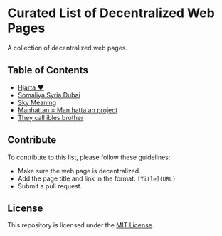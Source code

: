 # Curated List of Decentralized Web Pages

A collection of decentralized web pages.

## Table of Contents

- [Hjarta ♥](https://decentralized-web.vercel.app/site/U2FsdGVkX1%2BRmYaMQruCLVrHmmwWUL40z7NOPdgg9W5jdDxd341H7WTbTNdSbkmgt6rkVHn6Fvroi%2FC19bDH9YLWedn%2BCwjaewjShr%2BTMie21h1lorgqs5vH8NKHzpEVFBIalFsRVwXhO0rd5Ll5t1JKO%2BXrH3Pfa6Qt7Ffit4ySVjQu1URE6Z3blWOtOMh4TOFfdvg0XN5yImWCqotnWzuk%2B7pa3eB2Rrf2umCDrGn8PcoZbaSU94w5z2GiPeJ54HprTIq0CGWdFXatxUXI1lp30omAI3vmj775F5rasWgAL%2Fhc01KTn3HHU0dwiIEL9DKWx81CYR4Swgh64EfqclGH%2FCDO0y%2BfsfxIyi3rtEPjbbNFgjROOGRk4ezc5vNtGpAQYjy0FZa0QdU8VsczNkjTyiRJmd612OVxaLHd3T2YD97tKR3gNMxdRlWEfgOkOczS50Qi0H5njwCUW7H9L8I1%2BNTKy2oCEw%2BISipkGQAxqiVLEl7ptkMZakM5k9VEfK96W63e7fdw8ElYKD1AKBNc5AnMZIDTcfY7EiZktDenfYMMQaoOVNtJcEuSR8ER9rmeRf%2Bu1HUJhLKcRMYVSvwzbqsIKk5EotG%2B4109Tvqu8gA2%2FTLsSG7VV7OzwpBLS6Y7UkFUfeOdCjiClvE%2BgaGCMb70Vp4LynU%2F4G8JK0paeAasyt8lhbhLv0Ug3F77nk%2FhfcYaSEKryFhisuHl0VGyNmUVUXFSYsPlczjLkMfWrVDg0jmN2MKIren8gfgm9qsXyguAWzhplMAy0LdueMo8469M15k5oG727t2WzgtAPTioyEUolqUSLs7HlpQp%2FH08%2BrZKafQ%2BPPEiayGB2%2FKKNgH%2Bd8mTy1hWiz0XPl2HLLpuI%2FArtf0jvo6hgNlyDQadc8GWUfXJ3fxN1GwT9nnRyEpLA%2FfHW4Hffuc8Vy3ZCp1R22OONElez37tCODvyrRVhPn1Kts4Wn%2BdDXi0Y0IMh%2Fb40MTpbt7c3hgqBorLnC0H0DIZA%2FX%2FfnDRopKBDmHUgwTeK7xuc0JfQeO2RfYbZJNL4RYW0pyG3yXnuLz4f0pRPWgnvD5xZVpGQ2NsMk2r2AhOWzl%2FPbZYnk%2FgwcfdRr5PwyF7XI9U0vutMp0drMDF6q3WJSx5Z%2Bt1Oi%2Bglm1rEVk4DSYFZ3LFWqB55g%3D%3D)
- [Somaliya Syria Dubai](https://decentralized-web.vercel.app/site/U2FsdGVkX19TBjAXZnteHAFUFC8pDLtpYtB8%2BdJSMi8NvYObbBGFdA24CLt%2BCyqDrp3OT0BtYlOI%2FqtneK4NI11ZjP7ouL3sjd4P8qQ2QiuXeO%2FzDVSF9wzKpKv%2FDiWrnlLnV0wQziyVdD4DpJA1zLdzSEvhCb%2FwiXUQF9m9NUHcjeihl3Wh2YUIT3yIUnYcJJASqd6nIl1kZEKTUcfSdFJruY8GgeeL%2Bvlnht%2FBPHBMS36hekfZoyKbJTOQs7GhCZU2E0%2BkvDNajqBewwbompiKpLe36SGlnGqXQTc3AFt0PME8FpJdGksUba%2BtqkxJ%2Fe4MAI9ZCEaKAo6QLnJTCb2LCiEpJGwfZ90siW4J8b5oDhSuDnfern6xBFpCsSj2aCWQPYsJv6QiQ1FEt9VV90xC%2B8tZ09HE4yxf3%2BGaCvyAiqHwYLNcl%2FeOZ98po%2BBZ7hstgI5c3Tdo79uSy76rtEPNvCdIeu5Yt3T2xrV5Vm2xVqMDfhbA0Cd6tbVkbzSe)
- [Sky Meaning](https://decentralized-web.vercel.app/site/U2FsdGVkX19JoR0kse70sI%2FeUwSXiuIx5R91b4Tmq4KIq%2Fi%2B1p%2FMcwficP6y4cIx7Alt16xTyVO22dc6GCoaiycx%2Ff0atl9w7IgiCFnKqUfLNelivDLiYjxiW4J93WeqPkVYJfxBfCEPVLzUK%2BpCVgPajUVZM3rzD%2BMN3lYWSan7mRAxX4%2BWK6oBoxJkTduDltM5bybH60xx119WgNLun7abB4j8Mb3GTGkhDH6718gcHCSte8UEkx5kG28i14FK7cvyl8Epg5f43iL2quVlA5TARnosT8UoxM%2F7a11N%2BnHWe%2FHI0XNC0JvcoHhmfWzy8UaOtMGuMMzwrfgNrQ7CCANaqviT5GY5JiTcJUYxPrvjv%2BG0sbGFFJcytq180yxuE6nXfGm2W5bqgQM%2FbVoG53TuWt1UJ4CEPOMIgZxfmswGqZjnK0ucLIT0BHJhpnjG1u2zEXDga4Zz7USu2GF8V8%2F0WGKXLvTRg70wFMQ%2FDSm9mx7tQg7OIYknggwd5FHh3dYC76846gcXlCpKWmz671VHBLr674cRbyFv8VIjVjtnrxAiH6zJyI6lmIDM8YFHnyf6EwNdyiqMe20yPpXcrBwsrcJAQsjhII7X78O5UqivfhGO%2Fs4oGGjYbRRKK0v6q6Jn6MyNut41FLijHYI%2BWmqrak%2Fii2mG8B%2BbRUv286qMhLrYyaMEUZiDbJ4aQX4MfQYkHAYQNZ%2BX5QkD6Swa6XQlkx8NNy0zOpgKHUfS18GQJl7Ry0XpgIUHCWQvTtHTeVUQxJj7PCiBF33czJeX8V72tRC89041dhrlI1s6VFcPr6e1u3s%2BXU6rAHVNw0sjGy9QGvlv1zCOq0c8cbf1RQ%3D%3D)
- [Manhattan = Man hatta an project](https://decentralized-web.vercel.app/site/U2FsdGVkX1%2FLc8ft2WdBmiEagBe8yo9pjULA4OZhV8wJ4%2FdfNXczxXlas%2F3BFx7DWDpZ7J4impCFGgoWAW%2FjX3Fcp6tz1ka4qctuHTx1jzMsp%2B3EI7MSWskMv2eG2b%2FdhlAhSmQBNy9WuE5nv7q3125gkU51m4bvhXmDT00UpTnN5P8zWejn48LpIyA47UyZ5XTAvni9ARHlsswUKggIelLOCajUIaplabaD8wVFfNjIN9%2BE4WCp8Ght3xhPMe4RmNk23p8dikgCV3qsvTH5yr%2Fhmh5RK6%2FdwjpQIYetJTouGDy9sHrEY1bJ2tnmgwazTcYnk%2BknsoelKmgIm5RCi59RT82KngjzeoWbmBd%2FrFgw5pJvIvOwK2yrkBU2xbTi)
- [They call ibles brother](https://decentralized-web.vercel.app/site/U2FsdGVkX18gU%2FinUJo7IxU8THlkcNlSXWXGn68LznVRTDBjFq4NtKUCo50M2lE0h9bZ6ruKYqCPJvm6WV1y6E0jcm5Kd0lnMXSkZnXwFA8%2B6qt4QCZTnBUnaAp9tvd%2BRWOIu65QEdwpl9z%2FnLiukroOa0XLsBCK7ssFgn7N6rip5Jcdlrzno0vW%2FpeE9Aqw6Gcr5SqfDEJEX7%2FCDQNltydeqGfkm7Dzgj0bw%2BDBxGNv0wYU7imctqMwi7zhYmvYG21iSB7lQxOceS9WD8hr2rS6InSKgFsJspyAP4adhsDW72%2FZvV0TFnRXd8k5d1Z43RnGBMhaQ5801WIWr6zrNqY8RNyfZnbBx1skcUgOBd95W9GFuUCYyqMPzAI5CQ3extTpdY%2B%2BkwBl0%2FN%2FKbNqGzSRdWP9oZAeJYjdq1BQbTHN%2Fe5AFZG%2F%2Fx1sKxlPX3HZJtKZVx06UFoxxyRk7iLDtuuF4nEUbtBlDj5ddbOiKdPPQ6Ri7RiGMRLqwQqYTvL%2Fm9wu4sI%2BOMsDr9VL2O9iVnBwW1WgXNVDrvFxvg9OZbvsuGPywcf9XMQ8F0wYoHc15sP9sJ5db0PXEj38mk82hOcrNqHKcyPEWWhlKroHNSs%3D)

## Contribute

To contribute to this list, please follow these guidelines:

- Make sure the web page is decentralized.
- Add the page title and link in the format: `[Title](URL)`
- Submit a pull request.

## License

This repository is licensed under the [MIT License](LICENSE).
